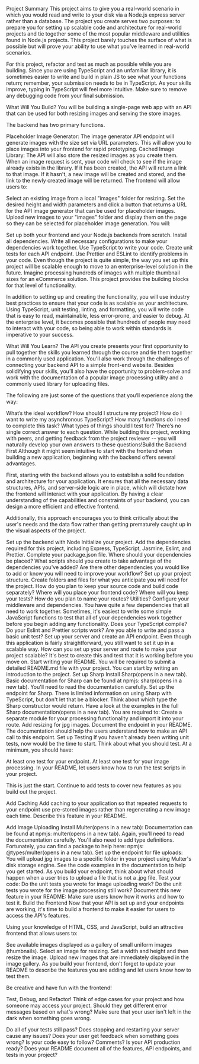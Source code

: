 Project Summary
This project aims to give you a real-world scenario in which you would read and write to your disk via a Node.js express server rather than a database. The project you create serves two purposes: to prepare you for setting up scalable code and architecture for real-world projects and tie together some of the most popular middleware and utilities found in Node.js projects. This project barely touches the surface of what is possible but will prove your ability to use what you’ve learned in real-world scenarios.

For this project, refactor and test as much as possible while you are building. Since you are using TypeScript and an unfamiliar library, it is sometimes easier to write and build in plain JS to see what your functions return; remember, your submission needs to be in TypeScript. As your skills improve, typing in TypeScript will feel more intuitive. Make sure to remove any debugging code from your final submission.

What Will You Build?
You will be building a single-page web app with an API that can be used for both resizing images and serving the store images.

The backend has two primary functions.

Placeholder Image Generator: The image generator API endpoint will generate images with the size set via URL parameters. This will allow you to place images into your frontend for rapid prototyping.
Cached Image Library: The API will also store the resized images as you create them. When an image request is sent, your code will check to see if the image already exists in the library. If it has been created, the API will return a link to that image. If it hasn't, a new image will be created and stored, and the link to the newly created image will be returned.
The frontend will allow users to:

Select an existing image from a local "images" folder for resizing.
Set the desired height and width parameters and click a button that returns a URL for the API image generator that can be used for placeholder images.
Upload new images to your "images" folder and display them on the page so they can be selected for placeholder image generation.
You will:

Set up both your frontend and your Node.js backends from scratch.
Install all dependencies.
Write all necessary configurations to make your dependencies work together.
Use TypeScript to write your code.
Create unit tests for each API endpoint.
Use Prettier and ESLint to identify problems in your code.
Even though the project is quite simple, the way you set up this project will be scalable enough to move to an enterprise-level solution in the future. Imagine processing hundreds of images with multiple thumbnail sizes for an eCommerce solution. This project provides the building blocks for that level of functionality.

In addition to setting up and creating the functionality, you will use industry best practices to ensure that your code is as scalable as your architecture. Using TypeScript, unit testing, linting, and formatting, you will write code that is easy to read, maintainable, less error-prone, and easier to debug. At the enterprise level, it becomes possible that hundreds of people may need to interact with your code, so being able to work within standards is imperative to your success.

What Will You Learn?
The API you create presents your first opportunity to pull together the skills you learned through the course and tie them together in a commonly used application. You'll also work through the challenges of connecting your backend API to a simple front-end website. Besides solidifying your skills, you’ll also have the opportunity to problem-solve and work with the documentation of a popular image processing utility and a commonly used library for uploading files.

The following are just some of the questions that you’ll experience along the way:

What’s the ideal workflow?
How should I structure my project?
How do I want to write my asynchronous TypeScript?
How many functions do I need to complete this task?
What types of things should I test for?
There’s no single correct answer to each question. While building this project, working with peers, and getting feedback from the project reviewer -- you will naturally develop your own answers to these questions!Build the Backend First
Although it might seem intuitive to start with the frontend when building a new application, beginning with the backend offers several advantages.

First, starting with the backend allows you to establish a solid foundation and architecture for your application. It ensures that all the necessary data structures, APIs, and server-side logic are in place, which will dictate how the frontend will interact with your application. By having a clear understanding of the capabilities and constraints of your backend, you can design a more efficient and effective frontend.

Additionally, this approach encourages you to think critically about the user's needs and the data flow rather than getting prematurely caught up in the visual aspects of the project.

Set up the backend with Node
Initialize your project. Add the dependencies required for this project, including Express, TypeScript, Jasmine, Eslint, and Prettier. Complete your package.json file.
Where should your dependencies be placed?
What scripts should you create to take advantage of the dependencies you've added?
Are there other dependencies you would like to add or know you will need to improve your workflow?
Set up your project structure. Create folders and files for what you anticipate you will need for the project.
How do you plan to keep your source code and build code separately?
Where will you place your frontend code?
Where will you keep your tests?
How do you plan to name your routes? Utilities?
Configure your middleware and dependencies. You have quite a few dependencies that all need to work together. Sometimes, it's easiest to write some simple JavaScript functions to test that all of your dependencies work together before you begin adding any functionality.
Does your TypeScript compile?
Do your Eslint and Prettier scripts work?
Are you able to write and pass a basic unit test?
Set up your server and create an API endpoint. Even though this application is fairly straightforward, you still want to set it up in a scalable way. How can you set up your server and route to make your project scalable? It's best to create this and test that it is working before you move on.
Start writing your README. You will be required to submit a detailed README.md file with your project. You can start by writing an introduction to the project.
Set up Sharp
Install Sharp(opens in a new tab). Basic documentation for Sharp can be found at npmjs: sharp(opens in a new tab). You'll need to read the documentation carefully.
Set up the endpoint for Sharp. There is limited information on using Sharp with TypeScript, but don't let that be a blocker. Think about which type the Sharp constructor would return. Have a look at the examples in the full Sharp documentation(opens in a new tab). You are required to:
Create a separate module for your processing functionality and import it into your route.
Add resizing for jpg images.
Document the endpoint in your README. The documentation should help the users understand how to make an API call to this endpoint.
Set up Testing
If you haven't already been writing unit tests, now would be the time to start. Think about what you should test. At a minimum, you should have:

At least one test for your endpoint.
At least one test for your image processing.
In your README, let users know how to run the test scripts in your project.

This is just the start. Continue to add tests to cover new features as you build out the project.

Add Caching
Add caching to your application so that repeated requests to your endpoint use pre-stored images rather than regenerating a new image each time. Describe this feature in your README.

Add Image Uploading
Install Multer(opens in a new tab): Documentation can be found at npmjs: multer(opens in a new tab). Again, you'll need to read the documentation carefully. You'll also need to add type definitions. Fortunately, you can find a package to help here: npmjs: @types/multer(opens in a new tab).
Set up the endpoint for file uploads: You will upload jpg images to a specific folder in your project using Multer's disk storage engine. See the code examples in the documentation to help you get started. As you build your endpoint, think about what should happen when a user tries to upload a file that is not a .jpg file.
Test your code:
Do the unit tests you wrote for image uploading work?
Do the unit tests you wrote for the image processing still work?
Document this new feature in your README: Make sure users know how it works and how to test it.
Build the Frontend
Now that your API is set up and your endpoints are working, it's time to build a frontend to make it easier for users to access the API's features.

Using your knowledge of HTML, CSS, and JavaScript, build an attractive frontend that allows users to:

See available images displayed as a gallery of small uniform images (thumbnails).
Select an image for resizing.
Set a width and height and then resize the image.
Upload new images that are immediately displayed in the image gallery.
As you build your frontend, don't forget to update your README to describe the features you are adding and let users know how to test them.

Be creative and have fun with the frontend!

Test, Debug, and Refactor!
Think of edge cases for your project and how someone may access your project. Should they get different error messages based on what's wrong? Make sure that your user isn't left in the dark when something goes wrong.

Do all of your tests still pass?
Does stopping and restarting your server cause any issues?
Does your user get feedback when something goes wrong?
Is your code easy to follow? Comments?
Is your API production ready?
Does your README document all of the features, API endpoints, and tests in your project?

